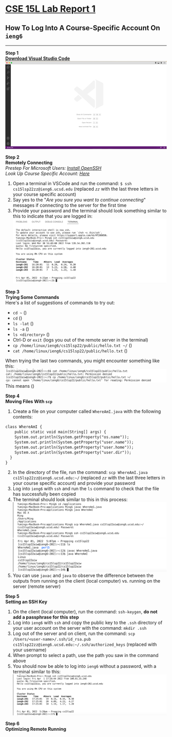 # [CSE 15L Lab Report 1](https://yuming73.github.io/cse15l-lab-reports/lab-report-1-week-2.html)  
## How To Log Into A Course-Specific Account On `ieng6`     
---     
**Step 1**  
[**Download Visual Studio Code**](https://code.visualstudio.com/)
![installing vscode](lab1_screenshot1.png)    

**Step 2**   
**Remotely Connecting**  
*Prestep For Microsoft Users: [Install OpenSSH](https://docs.microsoft.com/en-us/windows-server/administration/openssh/openssh_install_firstuse)*    
*Look Up Course Specific Account: [Here](https://sdacs.ucsd.edu/~icc/index.php)*    
1. Open a terminal in VSCode and run the command: `$ ssh cs15lsp22zz@ieng6.ucsd.edu` (replaced *`zz`* with the last three letters in your course specific account)  
2. Say yes to the "*Are you sure you want to continue connecting*" messages if connecting to the server for the first time  
3. Provide your password and the terminal should look something similar to this to indicate that you are logged in:  
![remotely connecting](lab1_screenshot3.png)   

**Step 3**  
**Trying Some Commands**    
Here's a list of suggestions of commands to try out:
* `cd ~` ()
* `cd` ()
* `ls -lat` ()
* `ls -a` ()
* `ls <directory>` ()
* Ctrl-D or `exit` (logs you out of the remote server in the terminal)
* `cp /home/linux/ieng6/cs15lsp22/public/hello.txt ~/` ()  
* `cat /home/linux/ieng6/cs15lsp22/public/hello.txt` ()    

When trying the last two commands, you might encounter something like this:   
![trying some commands](lab1_screenshot4.png)  
This means ()   

**Step 4**  
**Moving Files With `scp`**   
1. Create a file on your computer called `WhereAmI.java` with the following contents:
```
class WhereAmI {
    public static void main(String[] args) {
    System.out.println(System.getProperty("os.name"));
    System.out.println(System.getProperty("user.name"));
    System.out.println(System.getProperty("user.home"));
    System.out.println(System.getProperty("user.dir"));
  }
}
```
2. In the directory of the file, run the command: `scp WhereAmI.java cs15lsp22zz@ieng6.ucsd.edu:~/` (replaced *`zz`* with the last three letters in your course specific account) and provide your password
3. Log into `ieng6` with `ssh` and run the `ls` command to check that the file has successfully been copied
4. The terminal should look similar to this in this process:   
![moving files with scp](lab1_screenshot2.png)    
![moving files with scp](lab1_screenshot5.png)    
5. You can use `javac` and `java` to observe the difference between the outputs from running on the client (local computer) vs. running on the server (remote server)   

**Step 5**   
**Setting an SSH Key**    
1. On the client (local computer), run the command: `ssh-keygen`, **do not add a passphrase for this step**
2. Log into `ieng6` with `ssh` and copy the public key to the `.ssh` directory of your user account on the server with the command: `mkdir .ssh`   
3. Log out of the server and on client, run the command: `scp /Users/<user-name>/.ssh/id_rsa.pub cs15lsp22zz@ieng6.ucsd.edu:~/.ssh/authorized_keys` (replaced with your username)
4. When prompt to select a path, use the path you saw in the command above   
5. You should now be able to log into `ieng6` without a password, with a terminal similar to this:  
![remote login without password](lab1_screenshot6.png)   

**Step 6**   
**Optimizing Remote Running**   
